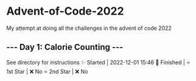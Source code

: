 # Advent-of-Code-2022
My attempt at doing all the challenges in the advent of code 2022
## --- Day 1: Calorie Counting ---
See directory for instructions
✨ Started  | 2022-12-01 15:46
🎯 Finished | 
⭐ 1st Star | ❌ No
⭐ 2nd Star | ❌ No
